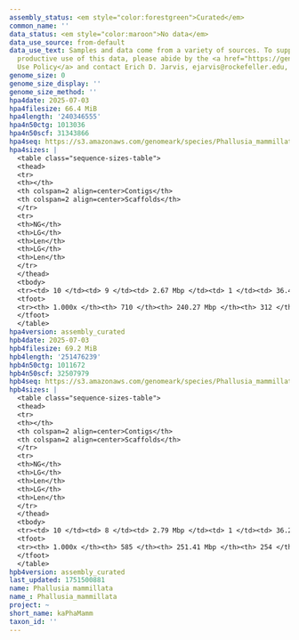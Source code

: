 ```yaml
---
assembly_status: <em style="color:forestgreen">Curated</em>
common_name: ''
data_status: <em style="color:maroon">No data</em>
data_use_source: from-default
data_use_text: Samples and data come from a variety of sources. To support fair and
  productive use of this data, please abide by the <a href="https://genome10k.soe.ucsc.edu/data-use-policies/">Data
  Use Policy</a> and contact Erich D. Jarvis, ejarvis@rockefeller.edu, with any questions.
genome_size: 0
genome_size_display: ''
genome_size_method: ''
hpa4date: 2025-07-03
hpa4filesize: 66.4 MiB
hpa4length: '240346555'
hpa4n50ctg: 1013036
hpa4n50scf: 31343866
hpa4seq: https://s3.amazonaws.com/genomeark/species/Phallusia_mammillata/kaPhaMamm4/assembly_curated/kaPhaMamm4.hap1.cur.20250703.fasta.gz
hpa4sizes: |
  <table class="sequence-sizes-table">
  <thead>
  <tr>
  <th></th>
  <th colspan=2 align=center>Contigs</th>
  <th colspan=2 align=center>Scaffolds</th>
  </tr>
  <tr>
  <th>NG</th>
  <th>LG</th>
  <th>Len</th>
  <th>LG</th>
  <th>Len</th>
  </tr>
  </thead>
  <tbody>
  <tr><td> 10 </td><td> 9 </td><td> 2.67 Mbp </td><td> 1 </td><td> 36.42 Mbp </td></tr><tr><td> 20 </td><td> 19 </td><td> 2.06 Mbp </td><td> 2 </td><td> 33.60 Mbp </td></tr><tr><td> 30 </td><td> 32 </td><td> 1.66 Mbp </td><td> 3 </td><td> 31.96 Mbp </td></tr><tr><td> 40 </td><td> 48 </td><td> 1.39 Mbp </td><td> 3 </td><td> 31.96 Mbp </td></tr><tr style="background-color:#cccccc;"><td> 50 </td><td> 69 </td><td style="background-color:#88ff88;"> 1.01 Mbp </td><td> 4 </td><td style="background-color:#88ff88;"> 31.34 Mbp </td></tr><tr><td> 60 </td><td> 97 </td><td> 0.79 Mbp </td><td> 5 </td><td> 28.23 Mbp </td></tr><tr><td> 70 </td><td> 130 </td><td> 0.63 Mbp </td><td> 6 </td><td> 27.35 Mbp </td></tr><tr><td> 80 </td><td> 174 </td><td> 449.35 Kbp </td><td> 7 </td><td> 25.21 Mbp </td></tr><tr><td> 90 </td><td> 245 </td><td> 239.17 Kbp </td><td> 8 </td><td> 19.79 Mbp </td></tr><tr><td> 100 </td><td> 710 </td><td> 1.00 Kbp </td><td> 312 </td><td> 1.00 Kbp </td></tr></tbody>
  <tfoot>
  <tr><th> 1.000x </th><th> 710 </th><th> 240.27 Mbp </th><th> 312 </th><th> 240.35 Mbp </th></tr>
  </tfoot>
  </table>
hpa4version: assembly_curated
hpb4date: 2025-07-03
hpb4filesize: 69.2 MiB
hpb4length: '251476239'
hpb4n50ctg: 1011672
hpb4n50scf: 32507979
hpb4seq: https://s3.amazonaws.com/genomeark/species/Phallusia_mammillata/kaPhaMamm4/assembly_curated/kaPhaMamm4.hap2.cur.20250703.fasta.gz
hpb4sizes: |
  <table class="sequence-sizes-table">
  <thead>
  <tr>
  <th></th>
  <th colspan=2 align=center>Contigs</th>
  <th colspan=2 align=center>Scaffolds</th>
  </tr>
  <tr>
  <th>NG</th>
  <th>LG</th>
  <th>Len</th>
  <th>LG</th>
  <th>Len</th>
  </tr>
  </thead>
  <tbody>
  <tr><td> 10 </td><td> 8 </td><td> 2.79 Mbp </td><td> 1 </td><td> 36.23 Mbp </td></tr><tr><td> 20 </td><td> 19 </td><td> 2.16 Mbp </td><td> 2 </td><td> 33.73 Mbp </td></tr><tr><td> 30 </td><td> 31 </td><td> 1.76 Mbp </td><td> 3 </td><td> 32.92 Mbp </td></tr><tr><td> 40 </td><td> 48 </td><td> 1.32 Mbp </td><td> 3 </td><td> 32.92 Mbp </td></tr><tr style="background-color:#cccccc;"><td> 50 </td><td> 70 </td><td style="background-color:#88ff88;"> 1.01 Mbp </td><td> 4 </td><td style="background-color:#88ff88;"> 32.51 Mbp </td></tr><tr><td> 60 </td><td> 96 </td><td> 0.88 Mbp </td><td> 5 </td><td> 29.23 Mbp </td></tr><tr><td> 70 </td><td> 127 </td><td> 0.73 Mbp </td><td> 6 </td><td> 28.40 Mbp </td></tr><tr><td> 80 </td><td> 170 </td><td> 499.52 Kbp </td><td> 7 </td><td> 25.46 Mbp </td></tr><tr><td> 90 </td><td> 241 </td><td> 258.55 Kbp </td><td> 8 </td><td> 19.72 Mbp </td></tr><tr><td> 100 </td><td> 585 </td><td> 1.00 Kbp </td><td> 254 </td><td> 1.00 Kbp </td></tr></tbody>
  <tfoot>
  <tr><th> 1.000x </th><th> 585 </th><th> 251.41 Mbp </th><th> 254 </th><th> 251.48 Mbp </th></tr>
  </tfoot>
  </table>
hpb4version: assembly_curated
last_updated: 1751500881
name: Phallusia mammillata
name_: Phallusia_mammillata
project: ~
short_name: kaPhaMamm
taxon_id: ''
---
```

